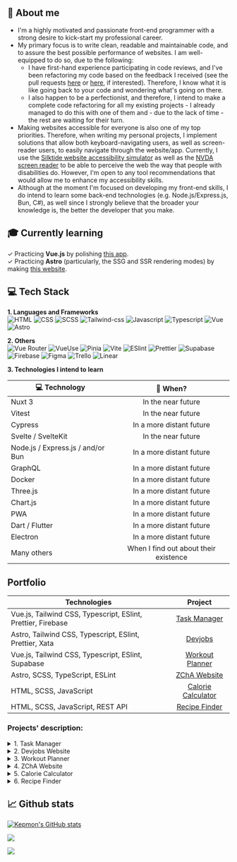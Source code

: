 ## 🙋️ About me
* I'm a highly motivated and passionate front-end programmer with a strong desire to kick-start my professional career. 
* My primary focus is to write clean, readable and maintainable code, and to assure the best possible performance of websites. I am well-equipped to do so, due to the following:
    * I have first-hand experience participating in code reviews, and I've been refactoring my code based on the feedback I received (see the pull requests [here](https://github.com/Kepmon/Website_ZChA/pulls) or [here](https://github.com/Kepmon/task-manager/pulls), if interested). Therefore, I know what it is like going back to your code and wondering what's going on there.
    * I also happen to be a perfectionist, and therefore, I intend to make a complete code refactoring for all my existing projects - I already managed to do this with one of them and - due to the lack of time - the rest are waiting for their turn.
* Making websites accessible for everyone is also one of my top priorities. Therefore, when writing my personal projects, I implement solutions that allow both keyboard-navigating users, as well as screen-reader users, to easily navigate through the website/app. Currently, I use the [Silktide website accessibility simulator](https://chrome.google.com/webstore/detail/silktide-website-accessib/okcpiimdfkpkjcbihbmhppldhiebhhaf) as well as the [NVDA screen reader](https://www.nvaccess.org/download/) to be able to perceive the web the way that people with disabilities do. However, I'm open to any tool recommendations that would allow me to enhance my accessibility skills.
* Although at the moment I'm focused on developing my front-end skills, I do intend to learn some back-end technologies (e.g. Node.js/Express.js, Bun, C#), as well since I strongly believe that the broader your knowledge is, the better the developer that you make.

## 🎓 Currently learning
✓ Practicing **Vue.js** by polishing [this app](https://github.com/Kepmon/task-manager).  
✓ Practicing **Astro** (particularly, the SSG and SSR rendering modes) by making [this website](https://github.com/Kepmon/devjobs).  

## 💻 Tech Stack
**1. Languages and Frameworks**  
![HTML](https://img.shields.io/badge/HTML-E34F26?style=for-the-badge&logo=html5&logoColor=white)
![CSS](https://img.shields.io/badge/CSS-1572B6?style=for-the-badge&logo=css3&logoColor=white)
![SCSS](https://img.shields.io/badge/SCSS-CC6699?style=for-the-badge&logo=sass&logoColor=white)
![Tailwind-css](https://img.shields.io/badge/TailwindCSS-06B6D4?style=for-the-badge&logo=tailwindcss&logoColor=white)
![Javascript](https://img.shields.io/badge/Javascript-F7DF1E?style=for-the-badge&logo=javascript&logoColor=black)
![Typescript](https://img.shields.io/badge/Typescript-007ACC?style=for-the-badge&logo=typescript&logoColor=white)
![Vue](https://img.shields.io/badge/Vue-4FC08D?style=for-the-badge&logo=vuedotjs&logoColor=white)
![Astro](https://img.shields.io/badge/Astro-FF5D01?style=for-the-badge&logo=astro&logoColor=white)


**2. Others**  
![Vue Router](https://img.shields.io/badge/Vue%20Router-4FC08D?style=for-the-badge&logo=vuedotjs&logoColor=white)
![VueUse](https://custom-icon-badges.demolab.com/badge/VueUse-4FC08D?style=for-the-badge&&logo=vueuse&logoColor=white)
![Pinia](https://custom-icon-badges.demolab.com/badge/Pinia-333?style=for-the-badge&&logo=pinia)
![Vite](https://img.shields.io/badge/Vite-646CFF?style=for-the-badge&&logo=vite&logoColor=white)
![ESlint](https://img.shields.io/badge/ESlint-4B32C3?style=for-the-badge&logo=eslint&logoColor=white)
![Prettier](https://img.shields.io/badge/Prettier-F7B93E?style=for-the-badge&logo=prettier&logoColor=white)
![Supabase](https://img.shields.io/badge/Supabase-3FCF8E?style=for-the-badge&logo=supabase&logoColor=white)
![Firebase](https://img.shields.io/badge/Firebase-FFCA28?style=for-the-badge&logo=firebase&logoColor=white)
![Figma](https://img.shields.io/badge/Figma-F24E1E?style=for-the-badge&logo=figma&logoColor=white)
![Trello](https://img.shields.io/badge/Trello-0052CC?style=for-the-badge&logo=trello&logoColor=white)
![Linear](https://img.shields.io/badge/Linear-5E6AD2?style=for-the-badge&logo=linear&logoColor=white)

**3. Technologies I intend to learn** 

| 💻 Technology | 🤔 When?    |
| ------------- |:----------------:|
| Nuxt 3 | In the near future |
| Vitest | In the near future |
| Cypress | In a more distant future |
| Svelte / SvelteKit| In the near future |
| Node.js / Express.js / and/or Bun | In a more distant future |
| GraphQL | In a more distant future |
| Docker | In a more distant future |
| Three.js | In a more distant future |
| Chart.js | In a more distant future |
| PWA | In a more distant future |
| Dart / Flutter | In a more distant future |
| Electron | In a more distant future |
| Many others | When I find out about their existence |

## Portfolio
| Technologies | Project |
| ------------- |:----------------:|
| Vue.js, Tailwind CSS, Typescript, ESlint, Prettier, Firebase |[Task Manager](https://github.com/Kepmon/task-manager)|
| Astro, Tailwind CSS, Typescript, ESlint, Prettier, Xata |[Devjobs](https://github.com/Kepmon/devjobs)|
| Vue.js, Tailwind CSS, Typescript, ESlint, Supabase |[Workout Planner](https://github.com/Kepmon/Workout-planner)|
| Astro, SCSS, TypeScript, ESLint | [ZChA Website](https://github.com/Kepmon/Website_ZChA) |
| HTML, SCSS, JavaScript |[Calorie Calculator](https://github.com/Kepmon/Caloric_calculator)|
| HTML, SCSS, JavaScript, REST API |[Recipe Finder](https://github.com/Kepmon/Recipe_finder)|

### Projects' description:
<details>
  <summary>1. Task Manager</summary>
  
  #### Status
  _Needing some refactoring_

  #### Description  
**Update**  
Currently, the whole functionality of the app is working, however, the app still requires many improvements that are meant to be made in the upcoming days.

Nevertheless, at present, this is my most advanced app that pictures my currrent best. I highly encourage you to read [the project's description](https://github.com/Kepmon/task-manager) to find out about:
* the details on the app's functionality,
* the accessiiblity concerns,
* the UX aspects that I took care of
* what did I learn out of it
* what is still to be improved

## 
The website/app is a [Frontendmentor Challenge](https://www.frontendmentor.io/challenges/kanban-task-management-web-app-wgQLt-HlbB). The main purpose of writing this app is to practice Vue and TypeScript. Usually I prefer to create my own projects instead of making use of the Frontendmentor challenges, however, I decided to take this one for several reasons:
* When I discovered Trello, I thought I'd like to write a similar app. But I don't feel that I have a good eye for design and I didn't want to spend much time on designing the app, anyway. Therefore, when I accidentally found this challenge on Frontendmentor, I thought this would be a perfect solution for me.
* I felt like I should actually practice working with design files, since it is my understanding that's what I would be doing in an actual job.
* I believe that this app would be an interesting base for converting to a desktop app using Electron, which I intend to learn in the future.

Apart from the functionality proposed by the Frontendmentor creators, I decided to enhance it by connecting the project to Firebase, so users are able to create an account and store their data. 
</details>

<details>
  <summary>2. Devjobs Website</summary>
  
  #### Status
  _Being developed_

  #### Description  
[This website](https://main--euphonious-valkyrie-eb9208.netlify.app/) is a [Frontend Mentor challenge](https://www.frontendmentor.io/challenges/devjobs-web-app-HuvC_LP4l) that I took on in order to get more familiarity with the SSG and SSR rendering modes, since all of my "more advanced" apps/websites are written using Vue.js that makes use of SPA, and I wanted to try something new. In this project, I'm using the [xata](https://xata.io/) platform for storing all the data that I was given from Frontend Mentor.

At the current stage, all basic functionality works already. Nevertheless, since this is my first attempt to make an SSR website, I'm struggling with the **proper** application of certain functionalities (all my current issues are described in details in the project's README). Those are meant to be improved ASAP. Also, the accessibility is far from being on point, but I do intend to correct this in a near future.

On top of that, apart from the functionality proposed by the Frontend Mentor creators, I intend to enhance the functionality of this website by:
* allowing the users to create an account, in order to post a job offer
* applying a WYSIWYG editor, in order to improve the user experience, when posting a new job offer
* allowing the users to apply for a job
</details>

<details>
  <summary>3. Workout Planner</summary>

  #### Status
  _Needing minor refactoring_

  #### Description  
The website was created with the intent of practicing Vue. Initially written with Options API and JavaScript but I then substituted them with  Composition API and Typescript, respectively. The website allows to create workout routines and was connected to Supabase, so the user can create and store their workouts.

Still needing an improvement of some UX and accessibility aspects, which is intended to be done in the future.
</details>

<details>
  <summary>4. ZChA Website</summary>

  #### Status
  _Finished for now but may be further refactored in the future_

  #### Description  
This website was my first one, created to gain some experience in
coding after finishing a number of courses on HTML, CSS, and JS. Inspired by
the actual Department’s website but adapted to the newest standards of
coding.

About a half a year from finishing it, I recognized that it required a complete
code refactoring, which has been done recently, so the website meets the criteria of
the code maintainability, performance, and accessibility to the highest possible
level.

Although it's a simple website, it reflects quite well my current knowledge on the best practices of writing code.
</details>

<details>
  <summary>5. Calorie Calculator</summary>

  #### Status
  _Needing major refactoring_

  #### Description  
The main purpose of creating this website was to practice some JS, during my learning process. However, I also intended to address some elements that I found to be lacking in similar calculators available online. As the name implies, the website provides the caloric demand based on the data provided by a user.

Since the website was written almost a year ago, it requires a major refactoring, with a particular emphasis on the code quality and accessibility. Intended to be rewritten with TypeScript, ESLint, and – possibly – Astro and Tailwind CSS.
</details>

<details>
  <summary>6. Recipe Finder</summary>

  #### Status
  _Needing major refactoring_

  #### Description  
The main purpose of creating this website was to practice working with the REST API, during my learning process. The website serves for finding recipes based on criteria provided by a user.  

This website also needs major improvements, with a particular emphasis on its design. As for the code, part of it was reviewed (outside Github, so there are no pull requests) by an experienced developer, however, there is probably much room for improvement in it, as well. Intended to be done in the future, using TypeScript, ESLint, and – possibly – Astro and Tailwind CSS.
</details>


## 📈 Github stats
[![Kepmon's GitHub stats](https://github-readme-stats.vercel.app/api?username=Kepmon&show_icons=true&theme=onedark)](https://github.com/Kepmon/github-readme-stats)


![](https://github-readme-streak-stats.herokuapp.com/?user=Kepmon&theme=dark&hide_border=true)


![](https://github-readme-stats.vercel.app/api/top-langs/?username=Kepmon&theme=dark&hide_border=false&include_all_commits=true&count_private=false&layout=compact)
